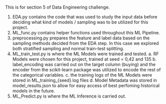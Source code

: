 This is for section 5 of Data Engineering challenge. 

1. EDA.py contains the code that was used to study the input data before deciding what kind of models / sampling was to be utilized for this project. 
2. ML_func.py contains helper functions used throughout this ML Pipeline. 
3. preprocessing.py prepares the feature and label data based on the sampling methods decided from the EDA step. In this case we explored both stratified sampling and normal train-test splitting. 
4. ML_train_test.py is where the ML Models were trained and tested. 
    a. RF Models were chosen for this project, trained at seed = 0,42 and 135
    b. label_encoding was carried out on the target column (buying) and the encoder from the scikit-learn package was utilized to encode the rest of the categorical variables. 
    c. the training logs of the ML Models were stored in ML_training_{seed}.log files
    d. Model Metadata was stored in model_results.json to allow for easy access of best perfoming historical models in the future. 
5. ML_Predict.py is where the ML Inference is carried out. 